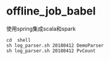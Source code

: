 # offline_job_babel
使用spring集成scala和spark

```
cd  shell
sh log_parser.sh 20180412 DemoParser
sh log_parser.sh 20180412 PvCount
```